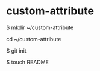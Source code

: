 custom-attribute
================
$ mkdir ~/custom-attribute

cd ~/custom-attribute

$ git init


$ touch README




